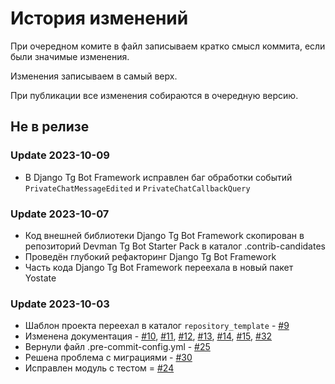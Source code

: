 История изменений
===============

При очередном комите в файл записываем кратко смысл коммита, если были значимые изменения.

Изменения записываем в самый верх.

При публикации все изменения собираются в очередную версию.


Не в релизе
------------------------

### Update 2023-10-09


- В Django Tg Bot Framework исправлен баг обработки событий `PrivateChatMessageEdited` и `PrivateChatCallbackQuery`

### Update 2023-10-07

- Код внешней библиотеки Django Tg Bot Framework скопирован в репозиторий Devman Tg Bot Starter Pack в каталог .contrib-candidates
- Проведён глубокий рефакторинг Django Tg Bot Framework
- Часть кода Django Tg Bot Framework переехала в новый пакет Yostate

### Update 2023-10-03
- Шаблон проекта переехал в каталог `repository_template` - [#9](https://gitlab.levelupdev.ru/dvmn-open-source-dev-tools/devman-tg-bot-starter-pack/-/issues/9)
- Изменена документация - [#10](https://gitlab.levelupdev.ru/dvmn-open-source-dev-tools/devman-tg-bot-starter-pack/-/issues/10), [#11](https://gitlab.levelupdev.ru/dvmn-open-source-dev-tools/devman-tg-bot-starter-pack/-/issues/11), [#12](https://gitlab.levelupdev.ru/dvmn-open-source-dev-tools/devman-tg-bot-starter-pack/-/issues/12), [#13](https://gitlab.levelupdev.ru/dvmn-open-source-dev-tools/devman-tg-bot-starter-pack/-/issues/13), [#14](https://gitlab.levelupdev.ru/dvmn-open-source-dev-tools/devman-tg-bot-starter-pack/-/issues/14), [#15](https://gitlab.levelupdev.ru/dvmn-open-source-dev-tools/devman-tg-bot-starter-pack/-/issues/15), [#32](https://gitlab.levelupdev.ru/dvmn-open-source-dev-tools/devman-tg-bot-starter-pack/-/issues/32)
- Вернули файл .pre-commit-config.yml - [#25](https://gitlab.levelupdev.ru/dvmn-open-source-dev-tools/devman-tg-bot-starter-pack/-/issues/25)
- Решена проблема с миграциями - [#30](https://gitlab.levelupdev.ru/dvmn-open-source-dev-tools/devman-tg-bot-starter-pack/-/issues/30)
- Исправлен модуль с тестом = [#24](https://gitlab.levelupdev.ru/dvmn-open-source-dev-tools/devman-tg-bot-starter-pack/-/issues/24)
